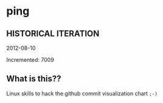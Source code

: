 # ping

## HISTORICAL ITERATION
2012-08-10

Incremented: 7009

## What is this?? 
Linux skills to hack the github commit visualization chart `;-)`
